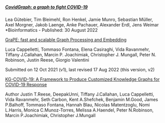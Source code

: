 
##### [CovidGraph: a graph to fight COVID-19 ](https://academic.oup.com/bioinformatics/advance-article/doi/10.1093/bioinformatics/btac592/6678977?login=false)
Lea Gütebier, Tim Bleimehl, Ron Henkel, Jamie Munro, Sebastian Müller, Axel Morgner, Jakob Laenge, Anke Pachauer, Alexander Erdl, Jens Weimar
*Bioinformatics - Published: 30 August 2022 

[GraPE: fast and scalable Graph Processing and Embedding](https://arxiv.org/abs/2110.06196)

Luca Cappelletti, Tommaso Fontana, Elena Casiraghi, Vida Ravanmehr, Tiffany J.Callahan, Marcin P. Joachimiak, Christopher J. Mungall, Peter N. Robinson, Justin Reese, Giorgio Valentini

Submitted on 12 Oct 2021 (v1), last revised 17 Aug 2022 (this version, v2)

[KG-COVID-19: A Framework to Produce Customized Knowledge Graphs for COVID-19 Response](https://www.sciencedirect.com/science/article/pii/S2666389920302038)

Author Justin T.Reese, DeepakUnni, Tiffany J.Callahan, Luca Cappelletti, Vida Ravanmehr, Seth Carbon, Kent A.Shefchek, Benjamin M.Good, James P.Balhoff, Tommaso Fontana, Hannah Blau, Nicolas Matentzoglu, Nomi L.Harris, Monica C.Munoz-Torres, Melissa A.Haendel, Peter N.Robinson, Marcin P.Joachimiak, Christopher J.Mungall
